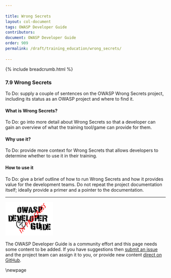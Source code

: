 ```yaml
---

title: Wrong Secrets
layout: col-document
tags: OWASP Developer Guide
contributors:
document: OWASP Developer Guide
order: 909
permalink: /draft/training_education/wrong_secrets/

---
```


{% include breadcrumb.html %}

### 7.9 Wrong Secrets

To Do: supply a couple of sentences on the OWASP Wrong Secrets project,
including its status as an OWASP project and where to find it.

#### What is Wrong Secrets?

To Do: go into more detail about Wrong Secrets so that a developer
can gain an overview of what the training tool/game can provide for them.

#### Why use it?

To Do: provide more context for Wrong Secrets that allows developers to determine whether to use it in their training.

#### How to use it

To Do: give a brief outline of how to run Wrong Secrets and how it provides value for the development teams.
Do not repeat the project documentation itself; ideally provide a primer and a pointer to the documentation.

----

![Developer Guide](../assets/images/dg_wip.png "OWASP Developer Guide")

The OWASP Developer Guide is a community effort and this page needs some content to be added.
If you have suggestions then [submit an issue][issue0909] and the project team can assign it to you,
or provide new content [direct on GitHub][edit0909].

[edit0909]: https://github.com/OWASP/www-project-developer-guide/blob/main/draft/09-training-education/09-wrong-secrets.md
[issue0909]: https://github.com/OWASP/www-project-developer-guide/issues/new?labels=content&template=request.md&title=Update:%2009-training-education/09-wrong-secrets

\newpage
